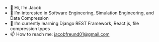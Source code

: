 - 👋 Hi, I’m Jacob
- 👀 I’m interested in Software Engineering, Simulation Engineering, and Data Compression
- 🌱 I’m currently learning Django REST Framework, React.js, file compression types
- 📫 How to reach me: jacobfreund01@gmail.com

<!---
jfreund01/jfreund01 is a ✨ special ✨ repository because its `README.md` (this file) appears on your GitHub profile.
You can click the Preview link to take a look at your changes.
--->
